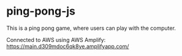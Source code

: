 # ping-pong-js

This is a ping pong game, where users can play with the computer. 

Connected to AWS using AWS Amplify: https://main.d309mdoc6qk8ye.amplifyapp.com/

